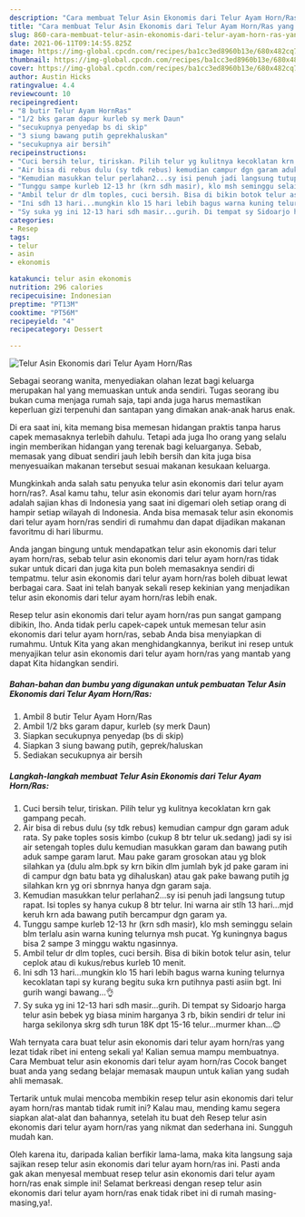 ```yaml
---
description: "Cara membuat Telur Asin Ekonomis dari Telur Ayam Horn/Ras yang lezat Untuk Jualan"
title: "Cara membuat Telur Asin Ekonomis dari Telur Ayam Horn/Ras yang lezat Untuk Jualan"
slug: 860-cara-membuat-telur-asin-ekonomis-dari-telur-ayam-horn-ras-yang-lezat-untuk-jualan
date: 2021-06-11T09:14:55.825Z
image: https://img-global.cpcdn.com/recipes/ba1cc3ed8960b13e/680x482cq70/telur-asin-ekonomis-dari-telur-ayam-hornras-foto-resep-utama.jpg
thumbnail: https://img-global.cpcdn.com/recipes/ba1cc3ed8960b13e/680x482cq70/telur-asin-ekonomis-dari-telur-ayam-hornras-foto-resep-utama.jpg
cover: https://img-global.cpcdn.com/recipes/ba1cc3ed8960b13e/680x482cq70/telur-asin-ekonomis-dari-telur-ayam-hornras-foto-resep-utama.jpg
author: Austin Hicks
ratingvalue: 4.4
reviewcount: 10
recipeingredient:
- "8 butir Telur Ayam HornRas"
- "1/2 bks garam dapur kurleb sy merk Daun"
- "secukupnya penyedap bs di skip"
- "3 siung bawang putih geprekhaluskan"
- "secukupnya air bersih"
recipeinstructions:
- "Cuci bersih telur, tiriskan. Pilih telur yg kulitnya kecoklatan krn gak gampang pecah."
- "Air bisa di rebus dulu (sy tdk rebus) kemudian campur dgn garam aduk rata. Sy pake toples sosis kimbo (cukup 8 btr telur uk.sedang) jadi sy isi air setengah toples dulu kemudian masukkan garam dan bawang putih aduk sampe garam larut. Mau pake garam grosokan atau yg blok silahkan ya (dulu alm.bpk sy krn bikin dlm jumlah byk jd pake garam ini di campur dgn batu bata yg dihaluskan) atau gak pake bawang putih jg silahkan krn yg ori sbnrnya hanya dgn garam saja."
- "Kemudian masukkan telur perlahan2...sy isi penuh jadi langsung tutup rapat. Isi toples sy hanya cukup 8 btr telur. Ini warna air stlh 13 hari...mjd keruh krn ada bawang putih bercampur dgn garam ya."
- "Tunggu sampe kurleb 12-13 hr (krn sdh masir), klo msh seminggu selain blm terlalu asin warna kuning telurnya msh pucat. Yg kuningnya bagus bisa 2 sampe 3 minggu waktu ngasinnya."
- "Ambil telur dr dlm toples, cuci bersih. Bisa di bikin botok telur asin, telur ceplok atau di kukus/rebus kurleb 10 menit."
- "Ini sdh 13 hari...mungkin klo 15 hari lebih bagus warna kuning telurnya kecoklatan tapi sy kurang begitu suka krn putihnya pasti asiin bgt. Ini gurih wangi bawang...👌"
- "Sy suka yg ini 12-13 hari sdh masir...gurih. Di tempat sy Sidoarjo harga telur asin bebek yg biasa minim harganya 3 rb, bikin sendiri dr telur ini harga sekilonya skrg sdh turun 18K dpt 15-16 telur...murmer khan...😊"
categories:
- Resep
tags:
- telur
- asin
- ekonomis

katakunci: telur asin ekonomis 
nutrition: 296 calories
recipecuisine: Indonesian
preptime: "PT13M"
cooktime: "PT56M"
recipeyield: "4"
recipecategory: Dessert

---
```



![Telur Asin Ekonomis dari Telur Ayam Horn/Ras](https://img-global.cpcdn.com/recipes/ba1cc3ed8960b13e/680x482cq70/telur-asin-ekonomis-dari-telur-ayam-hornras-foto-resep-utama.jpg)

Sebagai seorang wanita, menyediakan olahan lezat bagi keluarga merupakan hal yang memuaskan untuk anda sendiri. Tugas seorang ibu bukan cuma menjaga rumah saja, tapi anda juga harus memastikan keperluan gizi terpenuhi dan santapan yang dimakan anak-anak harus enak.

Di era  saat ini, kita memang bisa memesan hidangan praktis tanpa harus capek memasaknya terlebih dahulu. Tetapi ada juga lho orang yang selalu ingin memberikan hidangan yang terenak bagi keluarganya. Sebab, memasak yang dibuat sendiri jauh lebih bersih dan kita juga bisa menyesuaikan makanan tersebut sesuai makanan kesukaan keluarga. 



Mungkinkah anda salah satu penyuka telur asin ekonomis dari telur ayam horn/ras?. Asal kamu tahu, telur asin ekonomis dari telur ayam horn/ras adalah sajian khas di Indonesia yang saat ini digemari oleh setiap orang di hampir setiap wilayah di Indonesia. Anda bisa memasak telur asin ekonomis dari telur ayam horn/ras sendiri di rumahmu dan dapat dijadikan makanan favoritmu di hari liburmu.

Anda jangan bingung untuk mendapatkan telur asin ekonomis dari telur ayam horn/ras, sebab telur asin ekonomis dari telur ayam horn/ras tidak sukar untuk dicari dan juga kita pun boleh memasaknya sendiri di tempatmu. telur asin ekonomis dari telur ayam horn/ras boleh dibuat lewat berbagai cara. Saat ini telah banyak sekali resep kekinian yang menjadikan telur asin ekonomis dari telur ayam horn/ras lebih enak.

Resep telur asin ekonomis dari telur ayam horn/ras pun sangat gampang dibikin, lho. Anda tidak perlu capek-capek untuk memesan telur asin ekonomis dari telur ayam horn/ras, sebab Anda bisa menyiapkan di rumahmu. Untuk Kita yang akan menghidangkannya, berikut ini resep untuk menyajikan telur asin ekonomis dari telur ayam horn/ras yang mantab yang dapat Kita hidangkan sendiri.

<!--inarticleads1-->

##### Bahan-bahan dan bumbu yang digunakan untuk pembuatan Telur Asin Ekonomis dari Telur Ayam Horn/Ras:

1. Ambil 8 butir Telur Ayam Horn/Ras
1. Ambil 1/2 bks garam dapur, kurleb (sy merk Daun)
1. Siapkan secukupnya penyedap (bs di skip)
1. Siapkan 3 siung bawang putih, geprek/haluskan
1. Sediakan secukupnya air bersih




<!--inarticleads2-->

##### Langkah-langkah membuat Telur Asin Ekonomis dari Telur Ayam Horn/Ras:

1. Cuci bersih telur, tiriskan. Pilih telur yg kulitnya kecoklatan krn gak gampang pecah.
1. Air bisa di rebus dulu (sy tdk rebus) kemudian campur dgn garam aduk rata. Sy pake toples sosis kimbo (cukup 8 btr telur uk.sedang) jadi sy isi air setengah toples dulu kemudian masukkan garam dan bawang putih aduk sampe garam larut. Mau pake garam grosokan atau yg blok silahkan ya (dulu alm.bpk sy krn bikin dlm jumlah byk jd pake garam ini di campur dgn batu bata yg dihaluskan) atau gak pake bawang putih jg silahkan krn yg ori sbnrnya hanya dgn garam saja.
1. Kemudian masukkan telur perlahan2...sy isi penuh jadi langsung tutup rapat. Isi toples sy hanya cukup 8 btr telur. Ini warna air stlh 13 hari...mjd keruh krn ada bawang putih bercampur dgn garam ya.
1. Tunggu sampe kurleb 12-13 hr (krn sdh masir), klo msh seminggu selain blm terlalu asin warna kuning telurnya msh pucat. Yg kuningnya bagus bisa 2 sampe 3 minggu waktu ngasinnya.
1. Ambil telur dr dlm toples, cuci bersih. Bisa di bikin botok telur asin, telur ceplok atau di kukus/rebus kurleb 10 menit.
1. Ini sdh 13 hari...mungkin klo 15 hari lebih bagus warna kuning telurnya kecoklatan tapi sy kurang begitu suka krn putihnya pasti asiin bgt. Ini gurih wangi bawang...👌
1. Sy suka yg ini 12-13 hari sdh masir...gurih. Di tempat sy Sidoarjo harga telur asin bebek yg biasa minim harganya 3 rb, bikin sendiri dr telur ini harga sekilonya skrg sdh turun 18K dpt 15-16 telur...murmer khan...😊




Wah ternyata cara buat telur asin ekonomis dari telur ayam horn/ras yang lezat tidak ribet ini enteng sekali ya! Kalian semua mampu membuatnya. Cara Membuat telur asin ekonomis dari telur ayam horn/ras Cocok banget buat anda yang sedang belajar memasak maupun untuk kalian yang sudah ahli memasak.

Tertarik untuk mulai mencoba membikin resep telur asin ekonomis dari telur ayam horn/ras mantab tidak rumit ini? Kalau mau, mending kamu segera siapkan alat-alat dan bahannya, setelah itu buat deh Resep telur asin ekonomis dari telur ayam horn/ras yang nikmat dan sederhana ini. Sungguh mudah kan. 

Oleh karena itu, daripada kalian berfikir lama-lama, maka kita langsung saja sajikan resep telur asin ekonomis dari telur ayam horn/ras ini. Pasti anda gak akan menyesal membuat resep telur asin ekonomis dari telur ayam horn/ras enak simple ini! Selamat berkreasi dengan resep telur asin ekonomis dari telur ayam horn/ras enak tidak ribet ini di rumah masing-masing,ya!.

